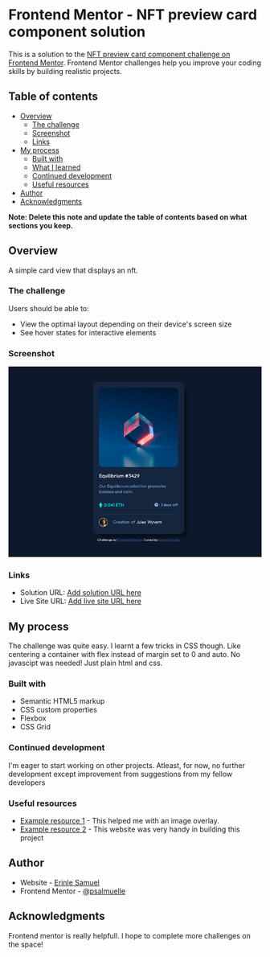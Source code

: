 # Frontend Mentor - NFT preview card component solution

This is a solution to the [NFT preview card component challenge on Frontend Mentor](https://www.frontendmentor.io/challenges/nft-preview-card-component-SbdUL_w0U). Frontend Mentor challenges help you improve your coding skills by building realistic projects. 

## Table of contents

- [Overview](#overview)
  - [The challenge](#the-challenge)
  - [Screenshot](#screenshot)
  - [Links](#links)
- [My process](#my-process)
  - [Built with](#built-with)
  - [What I learned](#what-i-learned)
  - [Continued development](#continued-development)
  - [Useful resources](#useful-resources)
- [Author](#author)
- [Acknowledgments](#acknowledgments)

**Note: Delete this note and update the table of contents based on what sections you keep.**

## Overview

A simple card view that displays an nft.

### The challenge

Users should be able to:

- View the optimal layout depending on their device's screen size
- See hover states for interactive elements

### Screenshot

![](./screenshot.png)

### Links

- Solution URL: [Add solution URL here](https://your-solution-url.com)
- Live Site URL: [Add live site URL here](https://your-live-site-url.com)

## My process

The challenge was quite easy. I learnt a few tricks in CSS though. Like centering a container with flex instead of margin set to 0 and auto. No javascipt was needed! Just plain html and css.

### Built with

- Semantic HTML5 markup
- CSS custom properties
- Flexbox
- CSS Grid

### Continued development

I'm eager to start working on other projects.
Atleast, for now, no further development except improvement from suggestions from my fellow developers

### Useful resources

- [Example resource 1](https://www.csstricks.com) - This helped me with an image overlay.
- [Example resource 2](https://www.w3schools.com) - This website was very handy in building this project

## Author

- Website - [Erinle Samuel](https://github.com/psalmuelle)
- Frontend Mentor - [@psalmuelle](https://www.frontendmentor.io/profile/psalmuelle)


## Acknowledgments

Frontend mentor is really helpfull. I hope to complete more challenges on the space!